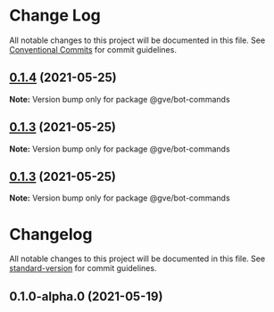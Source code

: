 # Change Log

All notable changes to this project will be documented in this file.
See [Conventional Commits](https://conventionalcommits.org) for commit guidelines.

## [0.1.4](https://www-github.cisco.com/matnorri/essentials/compare/@gve/bot-commands@0.1.3...@gve/bot-commands@0.1.4) (2021-05-25)

**Note:** Version bump only for package @gve/bot-commands





## [0.1.3](https://www-github.cisco.com/matnorri/essentials/compare/@gve/bot-commands@0.1.3...@gve/bot-commands@0.1.3) (2021-05-25)

**Note:** Version bump only for package @gve/bot-commands





## [0.1.3](https://www-github.cisco.com/matnorri/essentials/compare/@gve/bot-commands@0.1.3-alpha.0...@gve/bot-commands@0.1.3) (2021-05-25)

**Note:** Version bump only for package @gve/bot-commands





# Changelog

All notable changes to this project will be documented in this file. See [standard-version](https://github.com/conventional-changelog/standard-version) for commit guidelines.

## 0.1.0-alpha.0 (2021-05-19)

